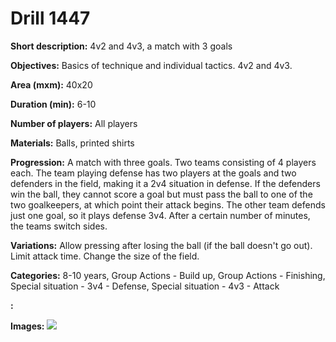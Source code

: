 # Drill 1447

**Short description:**
4v2 and 4v3, a match with 3 goals

**Objectives:**
Basics of technique and individual tactics. 4v2 and 4v3.

**Area (mxm):**
40x20

**Duration (min):**
6-10

**Number of players:**
All players

**Materials:**
Balls, printed shirts

**Progression:**
A match with three goals. Two teams consisting of 4 players each. The team playing defense has two players at the goals and two defenders in the field, making it a 2v4 situation in defense. If the defenders win the ball, they cannot score a goal but must pass the ball to one of the two goalkeepers, at which point their attack begins. The other team defends just one goal, so it plays defense 3v4. After a certain number of minutes, the teams switch sides.

**Variations:**
Allow pressing after losing the ball (if the ball doesn't go out). Limit attack time. Change the size of the field.

**Categories:**
8-10 years, Group Actions - Build up, Group Actions - Finishing, Special situation - 3v4 - Defense, Special situation - 4v3 - Attack

**:**


**Images:**
![](https://www.coachingfutsal.com/\images\ec537c2b-8992-4ad7-ba3f-198374b6fe83_251.png)

